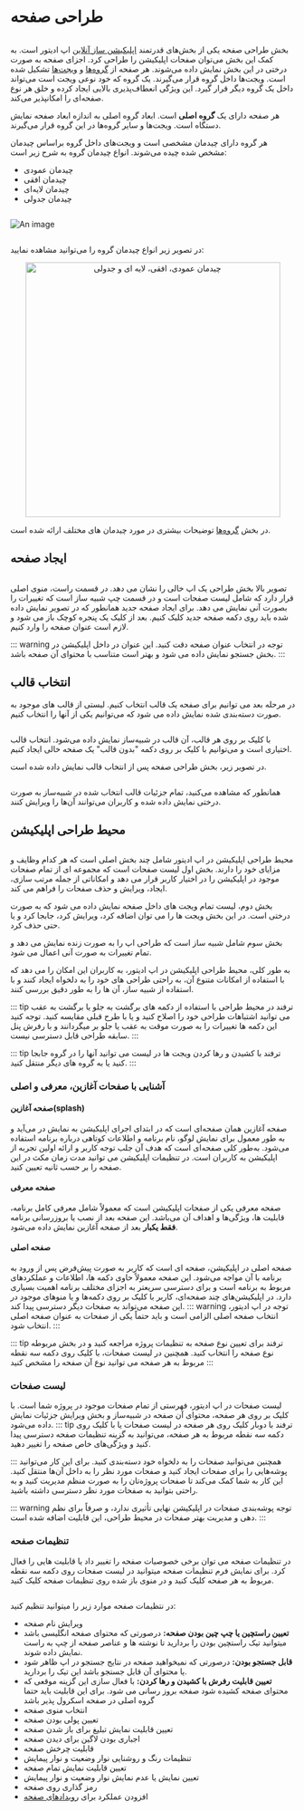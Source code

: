 # طراحی صفحه

<div style="text-align: center">
<img :src="$withBase('/page-design/page-design-area.jpg')" width="450" class="zoom">
</div>

بخش طراحی صفحه یکی از بخش‌های قدرتمند [اپلیکیشن ساز آنلاین](https://appeditor.ir) اپ ادیتور است.
 به کمک این بخش می‌توان صفحات اپلیکیشن را طراحی کرد. اجزای صفحه به صورت درختی در این بخش نمایش داده می‌شوند. 
 هر صفحه از 
 [گروه‌ها](widgets/group.md) و [ویجت‌ها](widgets) تشکیل شده است. 
 ویجت‌ها داخل گروه قرار می‌گیرند. یک گروه که خود نوعی ویجت است می‌تواند داخل یک گروه دیگر قرار گیرد. 
 این ویژگی انعطاف‌پذیری بالایی ایجاد کرده و خلق هر نوع صفحه‌ای را امکانپذیر می‌کند.
  
  هر صفحه دارای یک **گروه اصلی** است. ابعاد گروه اصلی به اندازه ابعاد صفحه نمایش دستگاه است. ویجت‌ها و سایر گروه‌ها در این گروه قرار می‌گیرند.
  
 هر گروه دارای چیدمان مشخصی است و ویجت‌های داخل گروه براساس چیدمان مشخص شده چیده می‌شوند. انواع چیدمان گروه به شرح زیر است:
 
+ چیدمان عمودی
+ چیدمان افقی
+ چیدمان لایه‌ای
+ چیدمان جدولی

<div style="text-align: center">
<img :src="$withBase('/page-design/Screenshot.png')" class="zoom">
</div>

![An image](/page-design/test.gif)

<div style="text-align: center">
<img :src="$withBase('/page-design/test.gif')">
</div>

در تصویر زیر انواع چیدمان گروه را می‌توانید مشاهده نمایید:
  
<div style="text-align: center">
<img :src="$withBase('/page-design/group-layouts.jpg')" class="zoom" alt="چیدمان عمودی، افقی، لایه ای و جدولی" width="450">
</div>
  
در بخش [گروه‌ها](/application-design/widgets/group.md) توضیحات بیشتری در مورد چیدمان های مختلف ارائه شده است. 

## ایجاد صفحه

<div style="text-align: center">
<img :src="$withBase('/page-design/new-page.jpg')" alt="" width="450" class="zoom">
</div>

تصویر بالا بخش طراحی یک اپ خالی را نشان می دهد.
 در قسمت راست، منوی اصلی قرار دارد که شامل لیست صفحات است و در قسمت چپ شبیه ساز است که تغییرات را بصورت آنی نمایش می دهد.
 برای ایجاد صفحه جدید همانطور که در تصویر نمایش داده شده باید روی دکمه صفحه جدید کلیک کنیم. 
 بعد از کلیک یک پنجره کوچک باز می شود و لازم است عنوان صفحه را وارد کنیم. 
 
::: warning توجه
در انتخاب عنوان صفحه دقت کنید. این عنوان در داخل اپلیکیشن در بخش جستجو نمایش داده می شود و بهتر است متناسب با محتوای آن صفحه باشد.
:::

## انتخاب قالب

در مرحله بعد می توانیم برای صفحه یک قالب انتخاب کنیم. لیستی از قالب های موجود به صورت دسته‌بندی شده نمایش داده می شود که می‌توانیم یکی از آنها را انتخاب کنیم. 

<div style="text-align: center">
<img :src="$withBase('/page-design/select-template.jpg')" alt="" width="450" class="zoom">
</div>

با کلیک بر روی هر قالب، آن قالب در شبیه‌ساز نمایش داده می‌شود. انتخاب قالب اختیاری است و می‌توانیم با کلیک بر روی دکمه "بدون قالب" یک صفحه خالی ایجاد کنیم.

در تصویر زیر، بخش طراحی صفحه پس از انتخاب قالب نمایش داده شده است.


<div style="text-align: center">
<img :src="$withBase('/page-design/page-designer-area.jpg')" alt="" width="450" class="zoom">
</div>

همانطور که مشاهده می‌کنید، تمام جزئیات قالب انتخاب شده در شبیه‌ساز به صورت درختی نمایش داده شده و کاربران می‌توانند آن‌ها را ویرایش کنند.



## محیط طراحی اپلیکیشن

<div style="text-align: center">
<img :src="$withBase('/page-design/page-designer-anatomy.jpg')" class="zoom">
</div>

محیط طراحی اپلیکیشن در اپ ادیتور شامل چند بخش اصلی است که هر کدام وظایف و مزایای خود را دارند. بخش اول لیست صفحات است که مجموعه ای از تمام صفحات موجود در اپلیکیشن را در اختیار کاربر قرار می دهد و امکاناتی از جمله مرتب سازی، ایجاد، ویرایش و حذف صفحات را فراهم می کند.

 بخش دوم، لیست تمام ویجت های داخل صفحه نمایش داده می شود که به صورت درختی است. در این بخش ویجت ها را می توان اضافه کرد، ویرایش کرد، جابجا کرد و یا حتی حذف کرد.

بخش سوم شامل شبیه ساز است که طراحی اپ را به صورت زنده نمایش می دهد و تمام تغییرات به صورت آنی اعمال می شود.

به طور کلی، محیط طراحی اپلیکیشن در اپ ادیتور، به کاربران این امکان را می دهد که با استفاده از امکانات متنوع آن، به راحتی طراحی های خود را به دلخواه ایجاد کنند و با استفاده از شبیه ساز، آن ها را به طور دقیق بررسی کنند.

::: tip ترفند
در محیط طراحی با استفاده از دکمه های برگشت به جلو یا برگشت به عقب می توانید اشتباهات طراحی خود را اصلاح کنید و یا با طرح قبلی مقایسه کنید.
توجه کنید این دکمه ها تغییرات را به صورت موقت به عقب یا جلو بر میگردانند و با رفرش پنل سابقه طراحی قابل دسترسی نیست.
:::

::: tip ترفند
با کشیدن و رها کردن ویجت ها در لیست می توانید آنها را در گروه جابجا کنید یا به گروه های دیگر منتقل کنید.
:::

### آشنایی با صفحات آغازین، معرفی و اصلی

#### صفحه آغازین(splash)
صفحه آغازین همان صفحه‌ای است که در ابتدای اجرای اپلیکیشن به نمایش در می‌آید و به طور معمول برای نمایش لوگو، نام برنامه و اطلاعات کوتاهی درباره برنامه استفاده می‌شود. به‌طور کلی صفحه‌ای است که هدف آن جلب توجه کاربر و ارائه اولین تجربه از اپلیکیشن به کاربران است. در تنظیمات اپلیکیشن می توانید مدت زمان مکث در این صفحه را بر حسب ثانیه تعیین کنید.

#### صفحه معرفی
صفحه معرفی یکی از صفحات اپلیکیشن است که معمولاً شامل معرفی کامل برنامه، قابلیت ها، ویژگی‌ها و اهداف آن می‌باشد. این صفحه بعد از نصب یا بروزرسانی برنامه **فقط یکبار** بعد از صفحه آغازین نمایش داده می‌شود.

#### صفحه اصلی
صفحه اصلی در اپلیکیشن، صفحه ای است که کاربر به صورت پیش‌فرض پس از ورود به برنامه با آن مواجه می‌شود. این صفحه معمولاً حاوی دکمه ها، اطلاعات و عملکردهای مربوط به برنامه است و برای دسترسی سریعتر به اجزای مختلف برنامه اهمیت بسیاری دارد. در اپلیکیشن‌های چند صفحه‌ای، کاربر با کلیک بر روی دکمه‌ها و یا منوهای موجود در این صفحه می‌تواند به صفحات دیگر دسترسی پیدا کند.
::: warning توجه
در اپ ادیتور، انتخاب صفحه اصلی الزامی است و باید حتماً یکی از صفحات به عنوان صفحه اصلی انتخاب شود.
:::

::: tip ترفند
برای تعیین نوع صفحه به تنظیمات پروژه مراجعه کنید و در بخش مربوطه نوع صفحه را انتخاب کنید. همچنین در لیست صفحات، با کلیک روی دکمه سه نقطه مربوط به هر صفحه می توانید نوع آن صفحه را مشخص کنید
:::

### لیست صفحات
لیست صفحات در اپ ادیتور، فهرستی از تمام صفحات موجود در پروژه شما است. با کلیک بر روی هر صفحه، محتوای آن صفحه در شبیه‌ساز و بخش ویرایش جزئیات نمایش داده می‌شود.
::: tip ترفند
با دوبار کلیک روی هر صفحه در لیست صفحات یا با کلیک روی دکمه سه نقطه مربوط به هر صفحه، می‌توانید به گزینه تنظیمات صفحه دسترسی پیدا کنید و ویژگی‌های خاص صفحه را تغییر دهید.

:::
همچنین می‌توانید صفحات را به دلخواه خود دسته‌بندی کنید. برای این کار می‌توانید پوشه‌هایی را برای صفحات ایجاد کنید و صفحات مورد نظر را به داخل آن‌ها منتقل کنید. این کار به شما کمک می‌کند تا صفحات پروژه‌تان را به صورت منظم مدیریت کنید و به راحتی بتوانید به صفحات مورد نظر دسترسی داشته باشید.

::: warning  توجه
پوشه‌بندی صفحات در اپلیکیشن نهایی تأثیری ندارد، و صرفاً برای نظم دهی و مدیریت بهتر صفحات در محیط طراحی، این قابلیت اضافه شده است.
:::

### تنظیمات صفحه
در تنظیمات صفحه می توان برخی خصوصیات صفحه را تغییر داد یا قابلیت هایی را فعال کرد. برای نمایش فرم تنظیمات صفحه میتوانید در لیست صفحات روی دکمه سه نقطه مربوط به هر صفحه کلیک کنید و در منوی باز شده روی تنظیمات صفحه کلیک کنید. 
<div style="text-align: center">
<img :src="$withBase('/page-design/page-configs.png')" width="250" class="zoom">
</div>

در نتظیمات صفحه موارد زیر را میتوانید تنظیم کنید:
- ویرایش نام صفحه
- **تعیین راستچین یا چپ چین بودن صفحه:** درصورتی که محتوای صفحه انگلیسی باشد میتوانید تیک راستچین بودن را بردارید تا نوشته ها و عناصر صفحه از چپ به راست نمایش داده شوند.
- **قابل جستجو بودن:** درصورتی که نمیخواهید صفحه در نتایج جستجو در اپ ظاهر شود یا محتوای آن قابل جستجو باشد این تیک را بردارید.
- **تعیین قابلیت رفرش با کشیدن و رها کردن:** با فعال سازی این گزینه موقعی که محتوای صفحه کشیده شود صفحه بروز رسانی می شود. برای این قابلیت باید حتما گروه اصلی در صفحه اسکرول پذیر باشد
- انتخاب منوی صفحه
- تعیین پولی بودن صفحه
- تعیین قابلیت نمایش تبلیغ برای باز شدن صفحه
- اجباری بودن لاگین برای دیدن صفحه
- قابلیت چرخش صفحه
- تنظیمات رنگ و روشنایی نوار وضعیت و نوار پیمایش
- تعیین قابلیت نمایش تمام صفحه
- تعیین نمایش یا عدم نمایش نوار وضعیت و نوار پیمایش
- رمز گذاری روی صفحه
- افزودن عملکرد برای [رویدادهای صفحه](/application-design/events)



